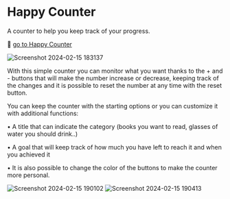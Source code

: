 # Happy Counter

A counter to help you keep track of your progress.

🔗 [go to Happy Counter](https://alepuliani.github.io/alessandrapuliani-happycounter/)

![Screenshot 2024-02-15 183137](https://github.com/alepuliani/alessandrapuliani-happycounter/assets/151534738/23aabbe0-9c3f-4aff-8a22-8080857cdbd1)


With this simple counter you can monitor what you want thanks to the + and - buttons that will make the number increase or decrease, keeping track of the changes and it is possible to reset the number at any time with the reset button.

You can keep the counter with the starting options or you can customize it with additional functions: 

• A title that can indicate the category (books you want to read, glasses of water you should drink..)

• A goal that will keep track of how much you have left to reach it and when you achieved it

• It is also possible to change the color of the buttons to make the counter more personal.

![Screenshot 2024-02-15 190102](https://github.com/alepuliani/alessandrapuliani-happycounter/assets/151534738/8a86ac6d-f1e7-418e-9730-f49e3cdb4c12)
![Screenshot 2024-02-15 190413](https://github.com/alepuliani/alessandrapuliani-happycounter/assets/151534738/1ef8f50d-47f5-43ed-bf24-3306c0ee0e48)
